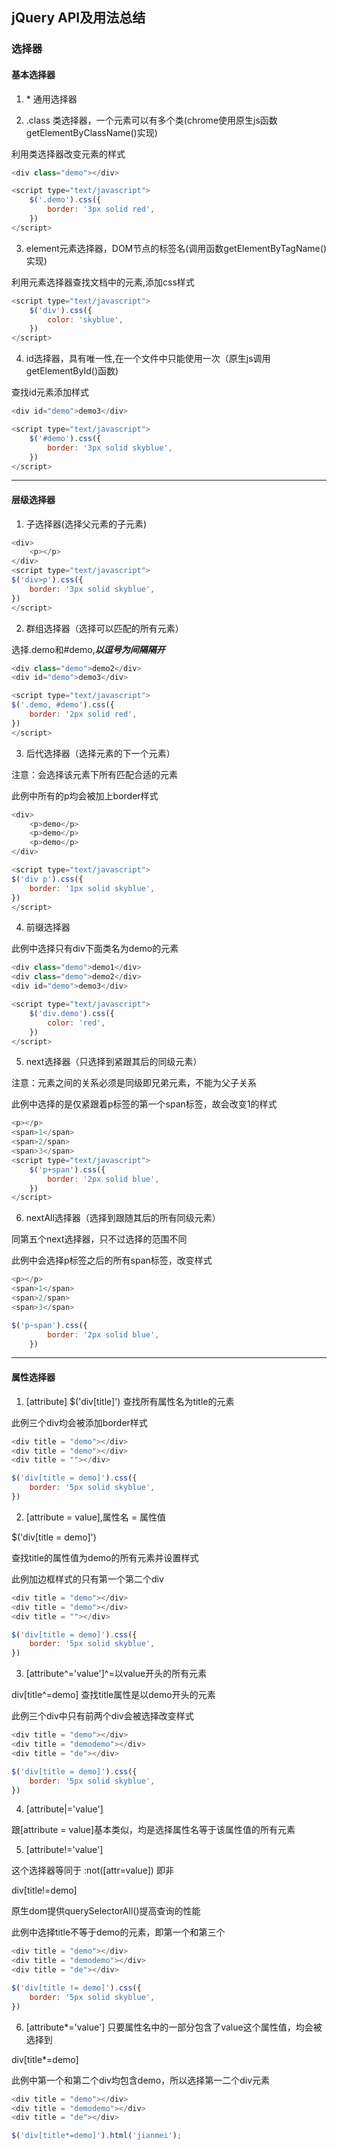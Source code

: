 ## jQuery API及用法总结

### 选择器
#### 基本选择器
1. \* 通用选择器

2. .class 类选择器，一个元素可以有多个类(chrome使用原生js函数getElementByClassName()实现)

利用类选择器改变元素的样式
```js
<div class="demo"></div>

<script type="text/javascript">
	$('.demo').css({
		border: '3px solid red',
	})
</script>
```

3. element元素选择器，DOM节点的标签名(调用函数getElementByTagName()实现)

利用元素选择器查找文档中的元素,添加css样式
```js
<script type="text/javascript">
	$('div').css({
		color: 'skyblue',
	})
</script>
```
4. id选择器，具有唯一性,在一个文件中只能使用一次（原生js调用getElementById()函数)

查找id元素添加样式
```js
<div id="demo">demo3</div>

<script type="text/javascript">
	$('#demo').css({
		border: '3px solid skyblue',
	})		
</script>
```
***
#### 层级选择器
1. 子选择器(选择父元素的子元素)

```js
<div>
	<p></p>
</div>
<script type="text/javascript">
$('div>p').css({
	border: '3px solid skyblue',
})			
</script>		
```
2. 群组选择器（选择可以匹配的所有元素）

选择.demo和#demo,___以逗号为间隔隔开___
```js
<div class="demo">demo2</div>
<div id="demo">demo3</div>

<script type="text/javascript">
$('.demo, #demo').css({
	border: '2px solid red',
})			
</script>

```
3. 后代选择器（选择元素的下一个元素）

注意：会选择该元素下所有匹配合适的元素

此例中所有的p均会被加上border样式
```js
<div>
	<p>demo</p>
	<p>demo</p>
	<p>demo</p>
</div>

<script type="text/javascript">
$('div p').css({
	border: '1px solid skyblue',
})			
</script>
```
 4. 前缀选择器

此例中选择只有div下面类名为demo的元素
```js
<div class="demo">demo1</div>
<div class="demo">demo2</div>
<div id="demo">demo3</div>

<script type="text/javascript">
	$('div.demo').css({
		color: 'red',
	})		
</script>
```
5. next选择器（只选择到紧跟其后的同级元素）

注意：元素之间的关系必须是同级即兄弟元素，不能为父子关系

此例中选择的是仅紧跟着p标签的第一个span标签，故会改变1的样式
```js
<p></p>
<span>1</span>
<span>2/span>
<span>3</span>
<script type="text/javascript">
    $('p+span').css({
    	border: '2px solid blue',
    })			
</script>
```
6. nextAll选择器（选择到跟随其后的所有同级元素）

同第五个next选择器，只不过选择的范围不同

此例中会选择p标签之后的所有span标签，改变样式
```js
<p></p>
<span>1</span>
<span>2/span>
<span>3</span>

$('p~span').css({
    	border: '2px solid blue',
    })
```
***
#### 属性选择器

1. [attribute]
$('div[title]')
查找所有属性名为title的元素

此例三个div均会被添加border样式

```js
<div title = "demo"></div>
<div title = "demo"></div>
<div title = ""></div>

$('div[title = demo]').css({
	border: '5px solid skyblue',
})
```

2. [attribute = value],属性名 = 属性值

 $('div[title = demo]') 
 
查找title的属性值为demo的所有元素并设置样式

此例加边框样式的只有第一个第二个div

```js
<div title = "demo"></div>
<div title = "demo"></div>
<div title = ""></div>

$('div[title = demo]').css({
	border: '5px solid skyblue',
})
```

3. [attribute^='value']^=以value开头的所有元素

div[title^=demo]
查找title属性是以demo开头的元素

此例三个div中只有前两个div会被选择改变样式

```js
<div title = "demo"></div>
<div title = "demodemo"></div>
<div title = "de"></div>

$('div[title = demo]').css({
	border: '5px solid skyblue',
})
```

4. [attribute|='value']

跟[attribute = value]基本类似，均是选择属性名等于该属性值的所有元素

5. [attribute!='value']

这个选择器等同于 :not([attr=value]) 即非

div[title!=demo]

原生dom提供querySelectorAll()提高查询的性能

此例中选择title不等于demo的元素，即第一个和第三个

```js
<div title = "demo"></div>
<div title = "demodemo"></div>
<div title = "de"></div>

$('div[title != demo]').css({
	border: '5px solid skyblue',
})
```

6. [attribute*='value']
只要属性名中的一部分包含了value这个属性值，均会被选择到

div[title*=demo]

此例中第一个和第二个div均包含demo，所以选择第一二个div元素

```js
<div title = "demo"></div>
<div title = "demodemo"></div>
<div title = "de"></div>

$('div[title*=demo]').html('jianmei');
```













